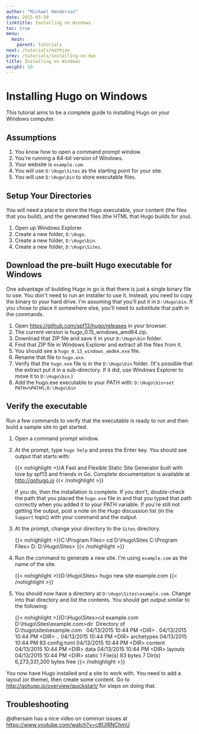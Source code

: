 ```yaml
---
author: "Michael Henderson"
date: 2015-03-30
linktitle: Installing on Windows
toc: true
menu:
  main:
    parent: tutorials
next: /tutorials/mathjax
prev: /tutorials/installing-on-mac
title: Installing on Windows
weight: 10
---
```


# Installing Hugo on Windows

This tutorial aims to be a complete guide to installing Hugo on your Windows computer.

## Assumptions

1. You know how to open a command prompt window.
2. You're running a 64-bit version of Windows.
3. Your website is `example.com`.
4. You will use `D:\Hugo\Sites` as the starting point for your site.
5. You will use `D:\Hugo\bin` to store executable files.

## Setup Your Directories

You will need a place to store the Hugo executable, your content (the files that you build), and the generated files (the HTML that Hugo builds for you).

1. Open up Windows Explorer.
2. Create a new folder, `D:\Hugo`.
3. Create a new folder, `D:\Hugo\bin`.
4. Create a new folder, `D:\Hugo\Sites`.

## Download the pre-built Hugo executable for Windows

One advantage of building Hugo in go is that there is just a single binary file to use. You don't need to run an installer to use it. Instead, you need to copy the binary to your hard drive. I'm assuming that you'll put it in `D:\Hugo\bin`. If you chose to place it somewhere else, you'll need to substitute that path in the commands.

1. Open https://github.com/spf13/hugo/releases in your browser.
2. The current version is hugo_0.15_windows_amd64.zip.
3. Download that ZIP file and save it in your `D:\Hugo\bin` folder.
4. Find that ZIP file in Windows Explorer and extract all the files from it.
5. You should see a `hugo_0.13_windows_amd64.exe` file.
6. Rename that file to `hugo.exe`.
7. Verify that the `hugo.exe` file is in the `D:\Hugo\bin` folder. (It's possible that the extract put it in a sub-directory. If it did, use Windows Explorer to move it to `D:\Hugo\bin`.)
8. Add the hugo.exe executable to your PATH with: `D:\Hugo\bin>set PATH=%PATH%;D:\Hugo\bin`

## Verify the executable

Run a few commands to verify that the executable is ready to run and then build a sample site to get started.

1. Open a command prompt window.

2. At the prompt, type `hugo help` and press the Enter key. You should see output that starts with:

    {{< nohighlight >}}A Fast and Flexible Static Site Generator built with love by spf13 and friends in Go. Complete documentation is available at http://gohugo.io
{{< /nohighlight >}}

    If you do, then the installation is complete. If you don't, double-check the path that you placed the `hugo.exe` file in and that you typed that path correctly when you added it to your PATH variable. If you're still not getting the output, post a note on the Hugo discussion list (in the `Support` topic) with your command and the output.

3. At the prompt, change your directory to the `Sites` directory.

    {{< nohighlight >}}C:\Program Files> cd D:\Hugo\Sites
C:\Program Files> D:
D:\Hugo\Sites>
{{< /nohighlight >}}

4. Run the command to generate a new site. I'm using `example.com` as the name of the site.

    {{< nohighlight >}}D:\Hugo\Sites> hugo new site example.com
{{< /nohighlight >}}

5. You should now have a directory at `D:\Hugo\Sites\example.com`.  Change into that directory and list the contents. You should get output similar to the following:

    {{< nohighlight >}}D:\Hugo\Sites&gt;cd example.com
D:\Hugo\Sites\example.com&gt;dir
&nbsp;Directory of D:\hugo\sites\example.com
&nbsp;
04/13/2015  10:44 PM    &lt;DIR&gt;          .
04/13/2015  10:44 PM    &lt;DIR&gt;          ..
04/13/2015  10:44 PM    &lt;DIR&gt;          archetypes
04/13/2015  10:44 PM                83 config.toml
04/13/2015  10:44 PM    &lt;DIR&gt;          content
04/13/2015  10:44 PM    &lt;DIR&gt;          data
04/13/2015  10:44 PM    &lt;DIR&gt;          layouts
04/13/2015  10:44 PM    &lt;DIR&gt;          static
               1 File(s)             83 bytes
               7 Dir(s)   6,273,331,200 bytes free
{{< /nohighlight >}}

You now have Hugo installed and a site to work with. You need to add a layout (or theme), then create some content. Go to http://gohugo.io/overview/quickstart/ for steps on doing that.

## Troubleshooting

@dhersam has a nice video on common issues at https://www.youtube.com/watch?v=c8fJIRNChmU
